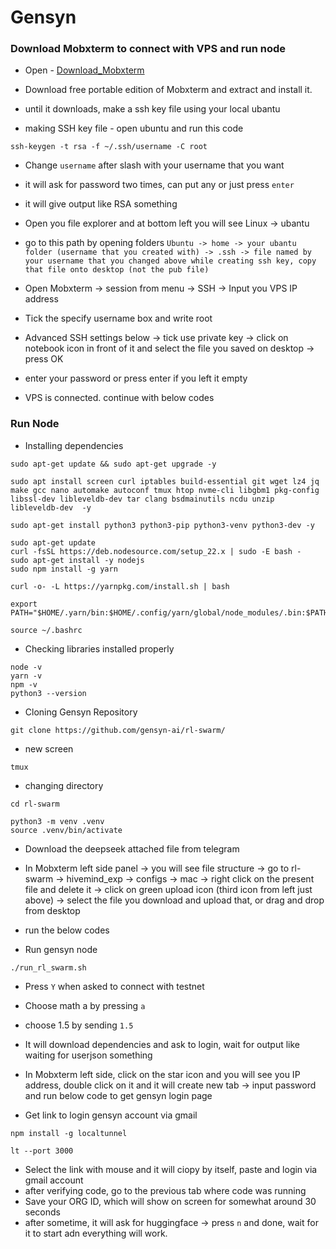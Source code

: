 # Gensyn


### Download Mobxterm to connect with VPS and run node

* Open - [Download_Mobxterm](https://mobaxterm.mobatek.net/download.html)
* Download free portable edition of Mobxterm and extract and install it.
* until it downloads, make a ssh key file using your local ubantu

* making SSH key file - open ubuntu and run this code
```
ssh-keygen -t rsa -f ~/.ssh/username -C root
```
* Change `username` after slash with your username that you want
* it will ask for password two times, can put any or just press `enter`
* it will give output like RSA something
* Open you file explorer and at bottom left you will see Linux -> ubantu
* go to this path by opening folders `Ubuntu -> home -> your ubantu folder (username that you created with) -> .ssh -> file named by your username that you changed above while creating ssh key, copy that file onto desktop (not the pub file)`

* Open Mobxterm -> session from menu -> SSH -> Input you VPS IP address
* Tick the specify username box and write root
* Advanced SSH settings below -> tick use private key -> click on notebook icon in front of it and select the file you saved on desktop -> press OK
* enter your password or press enter if you left it empty
* VPS is connected. continue with below codes

### Run Node
* Installing dependencies
```
sudo apt-get update && sudo apt-get upgrade -y
```
```
sudo apt install screen curl iptables build-essential git wget lz4 jq make gcc nano automake autoconf tmux htop nvme-cli libgbm1 pkg-config libssl-dev libleveldb-dev tar clang bsdmainutils ncdu unzip libleveldb-dev  -y
```
```
sudo apt-get install python3 python3-pip python3-venv python3-dev -y
```
```
sudo apt-get update
curl -fsSL https://deb.nodesource.com/setup_22.x | sudo -E bash -
sudo apt-get install -y nodejs
sudo npm install -g yarn
```
```
curl -o- -L https://yarnpkg.com/install.sh | bash
```
```
export PATH="$HOME/.yarn/bin:$HOME/.config/yarn/global/node_modules/.bin:$PATH"
```
```
source ~/.bashrc
```

* Checking libraries installed properly
```
node -v
yarn -v
npm -v
python3 --version
```

* Cloning Gensyn Repository
```
git clone https://github.com/gensyn-ai/rl-swarm/
```

* new screen
```
tmux
```

* changing directory
```
cd rl-swarm
```

```
python3 -m venv .venv
source .venv/bin/activate
```

* Download the deepseek attached file from telegram
* In Mobxterm left side panel -> you will see file structure -> go to rl-swarm -> hivemind_exp -> configs -> mac -> right click on the present file and delete it -> click on green upload icon (third icon from left just above) -> select the file you download and upload that, or drag and drop from desktop
* run the below codes

* Run gensyn node

```
./run_rl_swarm.sh
```

* Press `Y` when asked to connect with testnet
* Choose math a by pressing `a`
* choose 1.5 by sending `1.5` 
* It will download dependencies and ask to login, wait for output like waiting for userjson something
* In Mobxterm left side, click on the star icon and you will see you IP address, double click on it and it will create new tab -> input password and run below code to get gensyn login page

* Get link to login gensyn account via gmail

```
npm install -g localtunnel
```

```
lt --port 3000
```

* Select the link with mouse and it will ciopy by itself, paste and login via gmail account
* after verifying code, go to the previous tab where code was running
* Save your ORG ID, which will show on screen for somewhat around 30 seconds
* after sometime, it will ask for huggingface -> press `n` and done, wait for it to start adn everything will work.
